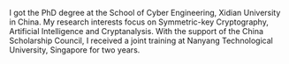 I got  the PhD degree at the School of Cyber Engineering, Xidian University in China. My research interests focus on Symmetric-key Cryptography, Artificial Intelligence and Cryptanalysis. With the support of the China Scholarship Council, I received a joint training at Nanyang Technological University, Singapore for two years.
